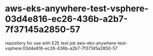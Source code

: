 # aws-eks-anywhere-test-vsphere-03d4e816-ec26-436b-a2b7-7f37145a2850-57
repository for use with E2E test job aws-eks-anywhere-test-vsphere:03d4e816-ec26-436b-a2b7-7f37145a2850-57
